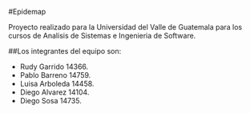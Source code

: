 #Epidemap

Proyecto realizado para la Universidad del Valle de Guatemala para los cursos de Analisis de Sistemas e Ingenieria de Software. 

##Los integrantes del equipo son: 
  * Rudy Garrido 14366.
  * Pablo Barreno  14759.
  * Luisa Arboleda 14458.
  * Diego Alvarez 14104.
  * Diego Sosa 14735.

